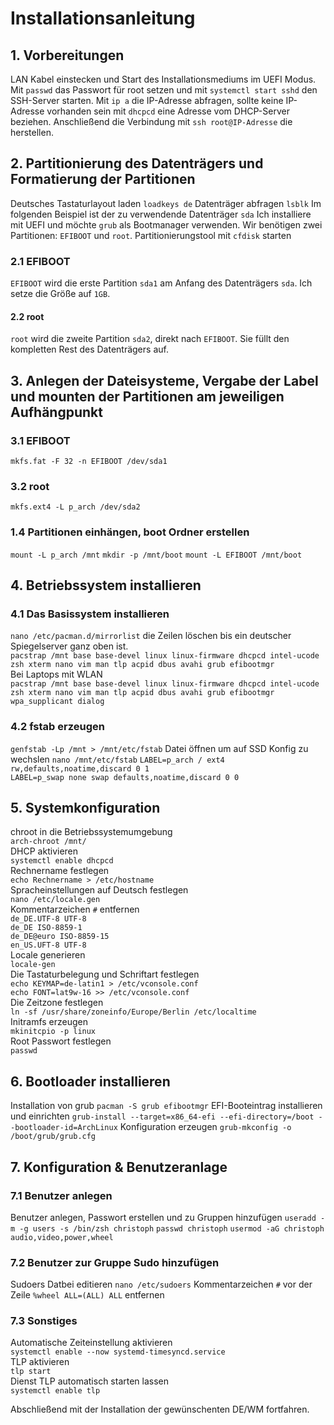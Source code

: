# Installationsanleitung

## 1. Vorbereitungen

LAN Kabel einstecken und Start des Installationsmediums im UEFI Modus.
Mit ```passwd``` das Passwort für root setzen und mit ```systemctl start sshd``` den SSH-Server starten. Mit ```ip a``` die IP-Adresse abfragen, sollte keine IP-Adresse vorhanden sein mit ```dhcpcd``` eine Adresse vom DHCP-Server beziehen. Anschließend die Verbindung mit ```ssh root@IP-Adresse``` die herstellen.

## 2. Partitionierung des Datenträgers und Formatierung der Partitionen

Deutsches Tastaturlayout laden
```loadkeys de```
Datenträger abfragen
```lsblk```
Im folgenden Beispiel ist der zu verwendende Datenträger ```sda```
Ich installiere mit UEFI und möchte ```grub``` als Bootmanager verwenden. Wir benötigen zwei Partitionen: ```EFIBOOT``` und ```root```.
Partitionierungstool mit ```cfdisk``` starten

### 2.1 EFIBOOT

```EFIBOOT``` wird die erste Partition ```sda1``` am Anfang des Datenträgers ```sda```. Ich setze die Größe auf ```1GB```.

#### 2.2 root

```root``` wird die zweite Partition ```sda2```, direkt nach ```EFIBOOT```. Sie füllt den kompletten Rest des Datenträgers auf.

## 3. Anlegen der Dateisysteme, Vergabe der Label und mounten der Partitionen am jeweiligen Aufhängpunkt

### 3.1 EFIBOOT

```mkfs.fat -F 32 -n EFIBOOT /dev/sda1```

### 3.2 root

```mkfs.ext4 -L p_arch /dev/sda2```

### 1.4 Partitionen einhängen, boot Ordner erstellen

```mount -L p_arch /mnt```
```mkdir -p /mnt/boot```
```mount -L EFIBOOT /mnt/boot```

## 4. Betriebssystem installieren

### 4.1 Das Basissystem installieren

```nano /etc/pacman.d/mirrorlist``` die Zeilen löschen bis ein deutscher Spiegelserver ganz oben ist.  
```pacstrap /mnt base base-devel linux linux-firmware dhcpcd intel-ucode zsh xterm nano vim man tlp acpid dbus avahi grub efibootmgr```  
Bei Laptops mit WLAN  
```pacstrap /mnt base base-devel linux linux-firmware dhcpcd intel-ucode zsh xterm nano vim man tlp acpid dbus avahi grub efibootmgr wpa_supplicant dialog```  

### 4.2 fstab erzeugen

```genfstab -Lp /mnt > /mnt/etc/fstab```
Datei öffnen um auf SSD Konfig zu wechslen
```nano /mnt/etc/fstab```
```LABEL=p_arch / ext4 rw,defaults,noatime,discard 0 1```  
```LABEL=p_swap none swap defaults,noatime,discard 0 0```

## 5. Systemkonfiguration

chroot in die Betriebssystemumgebung  
```arch-chroot /mnt/```  
DHCP aktivieren  
```systemctl enable dhcpcd```  
Rechnername festlegen  
```echo Rechnername > /etc/hostname```  
Spracheinstellungen auf Deutsch festlegen  
```nano /etc/locale.gen```  
Kommentarzeichen ```#``` entfernen  
```de_DE.UTF-8 UTF-8```  
```de_DE ISO-8859-1```  
```de_DE@euro ISO-8859-15```  
```en_US.UFT-8 UTF-8```  
Locale generieren  
```locale-gen```  
Die Tastaturbelegung und Schriftart festlegen  
```echo KEYMAP=de-latin1 > /etc/vconsole.conf```  
```echo FONT=lat9w-16 >> /etc/vconsole.conf```  
Die Zeitzone festlegen  
```ln -sf /usr/share/zoneinfo/Europe/Berlin /etc/localtime```  
Initramfs erzeugen  
```mkinitcpio -p linux```  
Root Passwort festlegen  
```passwd```

## 6. Bootloader installieren

Installation von grub
```pacman -S grub efibootmgr```
EFI-Booteintrag installieren und einrichten
```grub-install --target=x86_64-efi --efi-directory=/boot --bootloader-id=ArchLinux```
Konfiguration erzeugen
```grub-mkconfig -o /boot/grub/grub.cfg```

## 7. Konfiguration & Benutzeranlage

### 7.1 Benutzer anlegen

Benutzer anlegen, Passwort erstellen und zu Gruppen hinzufügen
```useradd -m -g users -s /bin/zsh christoph```
```passwd christoph```
```usermod -aG christoph audio,video,power,wheel```

### 7.2 Benutzer zur Gruppe Sudo hinzufügen

Sudoers Datbei editieren
```nano /etc/sudoers```
Kommentarzeichen ```#``` vor der Zeile
```%wheel ALL=(ALL) ALL``` entfernen

### 7.3 Sonstiges

Automatische Zeiteinstellung aktivieren  
```systemctl enable --now systemd-timesyncd.service```  
TLP aktivieren  
```tlp start```  
Dienst TLP automatisch starten lassen  
```systemctl enable tlp```  

Abschließend mit der Installation der gewünschenten DE/WM fortfahren.
